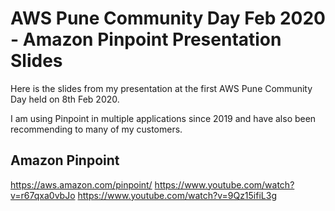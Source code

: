 # AWS Pune Community Day Feb 2020 - Amazon Pinpoint Presentation Slides
Here is the slides from my presentation at the first AWS Pune Community Day held on 8th Feb 2020. 

I am using Pinpoint in multiple applications since 2019 and have also been recommending to many of my customers. 

## Amazon Pinpoint 
https://aws.amazon.com/pinpoint/
https://www.youtube.com/watch?v=r67qxa0vbJo
https://www.youtube.com/watch?v=9Qz15ifiL3g
